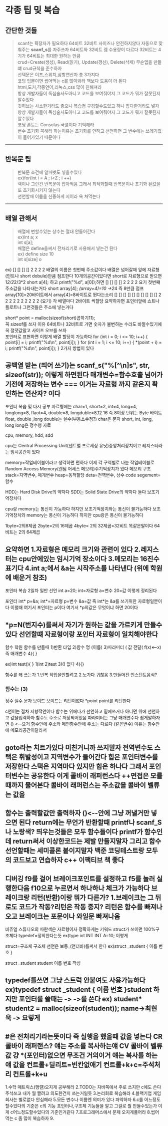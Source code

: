 각종 팁 밎 복습
======================
간단한 것들
---------------
> scanf는 확장자가 필요하다 64비트 32비트 사이즈나 안전하지않다 자동으로 맞춰주는 **scanf_s**를 자주쓰자
> 64비트와 32비트  렘 수용량이 다르다 32비트는 4기가 64비트는 최대한 원하는 만큼      
> crud=Create(생성), Read(읽기), Update(갱신), Delete(삭제) 무슨앱을 만들떄 crud규칙을 준수하자     
> 선택문은 이프,스위치,삼항연산자 총 3가지다    
> 코딩 입문이면 씹어먹는 c를 많이봐라 책보다 도움이 더 된다     
> html,도커,각종언어,리눅스,css 많이 친해져라     
> 항상 개발자들이 독심술사도아니고 코드를 보여줘야지 그 코드가 뭐가 잘못된지 알수있다    
> 깃허브는 사소한거라도 좋으니 복습겸 구경할수도있고 하니 잡다한거라도 넣자     
> 항상 개발자들이 독심술사도아니고 코드를 보여줘야지 그 코드가 뭐가 잘못된지 알수있다                  
> 코딩 폰트는 Consolas 국룰이다 기억해라           
> 변수 초기화 꼭해라 하는이유는 초기화를 안하고 선언하면 그 변수에는 쓰레기값이 들어가있기 때문이다     
* * * 

반복문 팁
-------------
> 반복문 조건에 알파벳도 넣을수있다      
> ex)for(int i = A ;  i<Z ; i ++)         
> 렉이나 그런건 반복문이 잡아먹음 그래서 최적화할때 반복문이나 초기화 된값을 또 초기화시키지 않는다             
> 선언할때 이름을 신중하게 지어라 욕 쳐먹는다         

* * *

배열 관해서
-----------------
> 배열에 변할수있는 상수는 절대 안들어간다         
ex)int a; x     
int s[a];          
> 배열은 define을써서 전처리기로 사용해서 넣는건 된다        
ex) define size 10      
int s[size] o          




ex)
[] [] [] []
2 2 2 2
배열의 이름은 첫번째 주소값이다
배열은 넘어갈때 앞에 자료형(인트나 short dobule)만큼 점프한다 10개의공간이있다면 short로 자료형으로 받으면 1*2/2*2/3*2
short a[4]; 하고
printf("%d", a[0]);하면
[] [] [] []
2 2 2 2
요기 첫번쨰 주소값을 나타내는거다
short array[4];
*(array+4)=10 ->2*4 즉 8만큼 점프 array[10]=20바이트에서 array[4]=8바이트로 뛴다는소리
[] [] [] [] [] [] [] [] [] []
2 2 2 2 2 2 2 2 2 2
     (요기)
각 배열마다 2바이트 씩할당
요약하자면 포인터앞에 쇼트나 플로트나 그런것들은 주소에 넣는거다

short* point = malloc(sizeof(short)곱하기11);      
꼭 sizeof를 쓰자 이유 64비트나 32비트로 가면 숫자가 불변하는 수라도 바뀔수있기에  꼭 절댓값말고 사이즈 오브를 쓰자       
포인터로 표현하면 이렇게 배열 할당이 가능하다
        for (int i = 0; i <= 10; i++) {
		point[i] = i;
		printf("%d\n", point[i]);
	}
	for (int i = 1; i <= 10; i++) {
		*(point + i) = i;
		printf("%d\n", point[i]);
	}
2가지 방법이 있다


공백열 받는 (띄어 쓰기)는 scanf_s("%[^\n]s", str, sizeof(str));
이렇게 하면된다
매개변수=함수호출 넘어가기전에 저장하는 변수
=== 이거는 자료형 까지 같은지 확인하는 연산자? 이다
----------------------------------------------------------------------------
포인터 복습 및 다시 공부
자료형에는 char=1, short=2, int=4, long=4, longlong=8, flaot=4, double=8, longduble=8,12 16 즉 8이상
단위는 Byte 바이트
float, double ,long double는 실수(부동소수점?)
char은 문자 
short, int, long, long long은 정수형 자료

cpu, memory, hdd, sdd

cpu는 Central Processing Unit(센트럴 프로세싱 유닛)중앙처리장치이고
레지스터라는 임시공간이 있다

memory=작업테이블이라고 생각하면 편하다 이제 각 구역별로 나눈 작업테이블로 
Random Access Memory(랜덤 어세스 메모리)주기억장치가 있다
메모리 구조 
stack=지역변수, 매개변수
heap=동적할당
deta=전역변수, 상수
code segement=함수

HDD는 Hard Disk Drive의 약자다
SDD는 Solid State Drive의 약자다
둘다 보조기억장치다

cpu랑 memory는 통신이 가능하다 하지만 보조기억장치와는 통신이 불가능하다
보조기억장치와 memory는 통신이 가능하다 하지만 cpu랑은 통신이 불가능하다

1byte=2의8제곱
2byte=2의 16제곱
4byte= 2의 32제곱=32비트 똑같은말이다 64비트는 2의 64제곱

요약하면 
1.자료형은 메모리 크기와 관련이 있다
2.레지스터는 cpu안에있는 임시기억 장소이다
3.메모리는 16진수 표기다
4.int a;에서 &a는 시작주소를 나타낸다 (위에 학원에 배운거 참조)
--------------------------------------------------------------------
포인터 복습 2일차
일반 선언
int a=20;
int=자료형 a=변수 20=값 이렇게 정리된다

포인터
int* p=&a;
int*=자료형 p=변수 &a=값
즉 int*는 &a를 쓰기위한 자료형일뿐이다
이럴때 여기서 포인터는 p이다
여기서 *p의값은 무엇이냐 하면 20이다

*p=N(번지수)를써서 자기가 원하는 값을 가르키게 만들수있다
선언할떄 자료형이랑 포인터 자료형이 일치해야한다
--------------------------------------------------------------------
함수 학원
함수를 만들때
1)반환 타입
2)함수 명 (이름)
3)파라미터 ( 값 전달( f(x)<--x) 즉 매개변수
4){ }

ex)int test(){
}
1)int
2)test
3)() 없다
4){}

함수를 왜 쓰는가
1.반복 작업을안할려고
2.노가다 귀찮음
3.만들어진 인스턴트음식?

### 함수는 (3)
정수 실수 문자 보이드
보이드는 리턴이없다
*point point를 리턴한다

c언어는 절차 지향적언어다 함수는 위에다가 선언하고 밑에쓰거나 
아니면 위에 선언하고 값을입력하자
함수도 주소로 저장되어있음
파라미터는 그냥 매개변수다 쉽게말하자면 () <--요거
함수안에 주소와 메인함수안에 주소는 다르다 (같은변수) 이유는 함수안에 메모리공간이달라서

goto라는 치트가있다 미친거니까 쓰지말자 전역변수도 
스택은 휘발성이고 지역변수가 들어간다
힙은 포인터변수를 저장한다
스택은 지역마다 있지만 힙은 하나다 그래서 포인터변수는 공유한다
이게 콜바이 래퍼런스다
++면접은 모를때까지 물어본다 
콜바이 래퍼런스는 주소값을
콜바이 벨류는 값을
----------------------------------------------------------------------------------
함수는 출력할값만 출력하자 ()<--안에 그냥 꺼낼거만 넣으면 된다
return에는 무언가 반환할때
printf나 scanf_S나 노랑색? 띄우는것들은 모두 함수들이다
printf가 함수인데 return써서 이상한코드는 제발 만들지말자
그리고 함수 선언할때는 세미콜론 붙이지말자
백준 코딩테스트랑 모두의 코드보고 연습하자
c++ 이팩티브 책 좋다
---------------------------------------------------------------------------------
디버깅 f9를 걸어 브레이크포인트를 설정하고
f5를 눌러 실행한다음 f10으로 누르면서 하나하나 체크가 가능하다
브레이크랑 리턴(반환)이랑 뭐가 다른가? 
1.브레이크는 그 뒤로도 코드가 작동?리턴은 작동 중지?
리턴은 함수를 빠져나오고 브레이크는 포문이나 와일문 빠져나옴
-------------------------------------------------------------------------------------
비쥬얼 스튜디오의 파란색은 자료형이자 정확하게는 키워드
struct가 쓰이면 100%구조체다
typedef=정의한다는뜻
ex)type int INT
   INT A=10; 이렇게
   
struct=구조체
구조체 선언은 보통_(언더바)를써서 한다
ex)struct _student {
이름
번호
}

struct _student student
이름 
번호
작성

typedef를쓰면 그냥 스트럭 안붙여도 사용가능하다
ex)typedef struct _student {
이름
번호
}student
하지만 포인터를 쓸때는
-> ->를 쓴다
ex)
student* student2 = malloc(sizeof(student));
name->최현욱
->
요렇게
--------------------------------------------------------------------
#은 전처리기라는뜻이다 즉 실행을 했을때 값을 넣는다 
CR 콜바이 래퍼랜스? 얘는 주소를 복사하는얘
CV 콜바이 벨류 값 걍 *(포인터)없으면 무조건 거의이거 얘는 복사를 하는얘 값을
컨트롤+딜리트=빈칸없애기
컨트롤+k+c=주석처리
컨트롤+k+u
------------------------------
1.수학 매트릭스(행렬)오지게 공부해라
2.TODO는 자바쪽에서 주로 쓰지만 c에도 쓴다 주석쓰고 내가 뭘 짤려고 의도한건지 쓰는거일듯
3.논리회로 복습해라
4.블랙기업 게임회사는 별로없다 안심해라 
5.모든 변수나 이름엔 의미가 있다 파악하자
6.c를 어느정도 할수있다의 기준은 c의 기능 포인터나,구조체 기능들을 알고 그걸로 뭘 만들수있는가 이게 c어느정도할수있다의 기준인거같다 
7.프로그래머스에서 문제 오지게풀어라
8.씹어먹는 c 좀 많이 복습하자
9.
